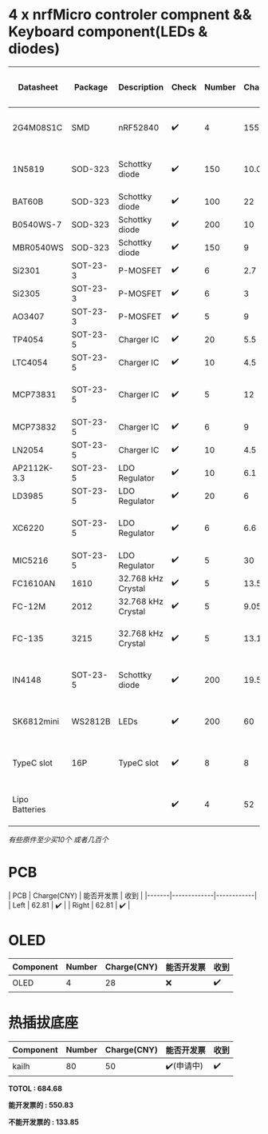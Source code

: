 # 4 x nrfMicro controler compnent && Keyboard component(LEDs & diodes)
| Datasheet      | Package  | Description        | Check | Number | Charge(CNY) | 能否开发票 | 收到 |
|----------------|----------|--------------------|-------|--------|-------------|------------|------|
| 2G4M08S1C      | SMD      | nRF52840           | ✔️     | 4      | 155.94      | ✔️(申请中)  | ✔️    |
| 1N5819         | SOD-323  | Schottky diode     | ✔️     | 150    | 10.02       | ✔️(申请中)  | ✔️    |
| BAT60B         | SOD-323  | Schottky diode     | ✔️     | 100    | 22          | ❌         | ✔️    |
| B0540WS-7      | SOD-323  | Schottky diode     | ✔️     | 200    | 10          | ✔️          | ✔️    |
| MBR0540WS      | SOD-323  | Schottky diode     | ✔️     | 150    | 9           | ✔️          | ✔️    |
| Si2301         | SOT-23-3 | P-MOSFET           | ✔️     | 6      | 2.7         | ❌         |
| Si2305         | SOT-23-3 | P-MOSFET           | ✔️     | 6      | 3           | ❌         |
| AO3407         | SOT-23-3 | P-MOSFET           | ✔️     | 5      | 9           | ❌         |
| TP4054         | SOT-23-5 | Charger IC         | ✔️     | 20     | 5.5         | ❌         |
| LTC4054        | SOT-23-5 | Charger IC         | ✔️     | 10     | 4.5         | ❌         |
| MCP73831       | SOT-23-5 | Charger IC         | ✔️     | 5      | 12          | ✔️(申请中)  |
| MCP73832       | SOT-23-5 | Charger IC         | ✔️     | 6      | 9           | ❌         |
| LN2054         | SOT-23-5 | Charger IC         | ✔️     | 10     | 4.5         | ❌         |
| AP2112K-3.3    | SOT-23-5 | LDO Regulator      | ✔️     | 10     | 6.1         | ❌         |
| LD3985         | SOT-23-5 | LDO Regulator      | ✔️     | 20     | 6           | ❌         |
| XC6220         | SOT-23-5 | LDO Regulator      | ✔️     | 6      | 6.6         | ✔️(申请中)  |
| MIC5216        | SOT-23-5 | LDO Regulator      | ✔️     | 5      | 30          | ❌         |
| FC1610AN       | 1610     | 32.768 kHz Crystal | ✔️     | 5      | 13.50       | ❌         | ✔️    |
| FC-12M         | 2012     | 32.768 kHz Crystal | ✔️     | 5      | 9.05        | ❌         | ✔️    |
| FC-135         | 3215     | 32.768 kHz Crystal | ✔️     | 5      | 13.15       | ✔️(申请中)  | ✔️    |
| IN4148         | SOT-23-5 | Schottky diode     | ✔️     | 200    | 19.5        | ✔️(申请中)  |
| SK6812mini     | WS2812B  | LEDs               | ✔️     | 200    | 60          | ✔️(申请中)  |
| TypeC slot     | 16P      | TypeC slot         | ✔️     | 8      | 8           | ✔️(申请中)  |
| Lipo Batteries |          |                    | ✔️     | 4      | 52          | ✔️(申请中)  |

*有些原件至少买10个 或者几百个* 


# PCB 
| PCB   | Charge(CNY) | 能否开发票 | 收到 |
|-------|-------------|------------|
| Left  | 62.81       | ✔️          |
| Right | 62.81       | ✔️          |

# OLED

| Component | Number | Charge(CNY) | 能否开发票 | 收到 |
|-----------|--------|-------------|------------|------|
| OLED      | 4      | 28          | ❌         | ✔️    |

# 热插拔底座
| Component | Number | Charge(CNY) | 能否开发票 | 收到 |
|-----------|--------|-------------|------------|------|
| kailh     | 80     | 50          | ✔️(申请中)  | ✔️    |


**TOTOL        : 684.68** 

**能开发票的   : 550.83** 

**不能开发票的 : 133.85** 
